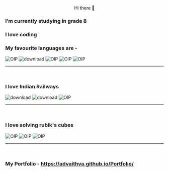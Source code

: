 <center>  Hi there 👋 </center>

 ### I’m currently studying in grade 8
 ### I love coding
 ### My favourite languages are - 
 ![OIP](https://user-images.githubusercontent.com/97515865/202095356-a488935d-e8e5-448a-ba20-eda9d4a981ff.jpg) ![download](https://user-images.githubusercontent.com/97515865/202093681-0420d3d0-ea4a-4555-b435-fcbc0a2db2f6.jpg) ![OIP](https://user-images.githubusercontent.com/97515865/202093717-cc3aa096-76f9-4ecf-a14f-5a6c4fe2227d.jpg) ![OIP](https://user-images.githubusercontent.com/97515865/202093763-f2d4c23a-2959-4269-ae8b-9e1c9c81d3e0.jpg)                                  ![OIP](https://user-images.githubusercontent.com/97515865/206830181-b1a24ea5-af3e-4f41-bb0a-f0c083a84dc7.jpg)
<br><hr><br>
### I love Indian Railways 
![download](https://user-images.githubusercontent.com/97515865/206830666-e1adeec6-380c-40d9-8c61-2397b5e35c62.jpg) ![download](https://user-images.githubusercontent.com/97515865/206830679-10e5c0f7-9dd8-41e0-b987-c37a7b942c9d.jpg)  ![OIP](https://user-images.githubusercontent.com/97515865/206830694-845b2d54-e406-4e2d-934c-b6b4d2881c0e.jpg)
<br><hr><br>
### I love solving rubik's cubes
![OIP](https://user-images.githubusercontent.com/97515865/206830777-ef6c8879-f450-481a-9660-33f2aa02b5fa.jpg) ![OIP](https://user-images.githubusercontent.com/97515865/206830814-52558127-20a7-4f87-95cd-8cecb5b90a97.jpg) ![OIP](https://user-images.githubusercontent.com/97515865/206830839-40b4f149-a278-4fc8-998f-7e8f8a6742fa.jpg)
<br><hr><br>
### My Portfolio - https://advaithva.github.io/Portfolio/







